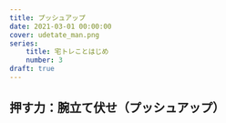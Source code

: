 ```yaml
---
title: プッシュアップ
date: 2021-03-01 00:00:00
cover: udetate_man.png
series:
    title: 宅トレことはじめ
    number: 3
draft: true    
---
```



## 押す力：腕立て伏せ（プッシュアップ）

